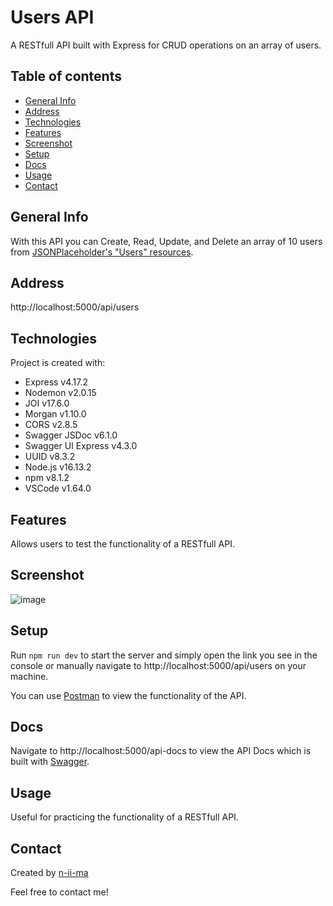# Users API

A RESTfull API built with Express for CRUD operations on an array of users.

## Table of contents
+ [General Info](#general-info)
+ [Address](#address)
+ [Technologies](#technologies)
+ [Features](#features)
+ [Screenshot](#screenshot)
+ [Setup](#setup)
+ [Docs](#docs)
+ [Usage](#usage)
+ [Contact](#contact)

## General Info
With this API you can Create, Read, Update, and Delete an array of 10 users from [JSONPlaceholder's "Users" resources](https://jsonplaceholder.typicode.com/users).

## Address
http://localhost:5000/api/users

## Technologies
Project is created with:
+ Express v4.17.2
+ Nodemon v2.0.15
+ JOI v17.6.0
+ Morgan v1.10.0
+ CORS v2.8.5
+ Swagger JSDoc v6.1.0
+ Swagger UI Express v4.3.0
+ UUID v8.3.2
+ Node.js v16.13.2
+ npm v8.1.2
+ VSCode v1.64.0

## Features
Allows users to test the functionality of a RESTfull API.

## Screenshot
![image](https://user-images.githubusercontent.com/88039431/152688766-7e918aa7-717f-4a69-be6b-1222e4fda5ec.png)

## Setup
Run ```npm run dev``` to start the server and simply open the link you see in the console or manually navigate to http://localhost:5000/api/users on your machine.

You can use [Postman](https://www.postman.com/) to view the functionality of the API.

## Docs
Navigate to http://localhost:5000/api-docs to view the API Docs which is built with [Swagger](https://swagger.io/).

## Usage
Useful for practicing the functionality of a RESTfull API.

## Contact
Created by [n-ii-ma](https://github.com/n-ii-ma)

Feel free to contact me!
